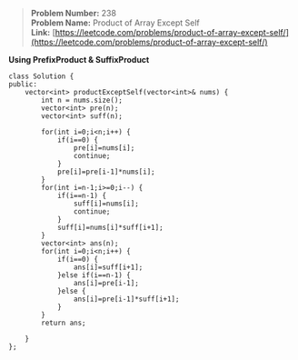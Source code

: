 > **Problem Number:** 238 <br>
> **Problem Name:** Product of Array Except Self <br>
> **Link:** [https://leetcode.com/problems/product-of-array-except-self/](https://leetcode.com/problems/product-of-array-except-self/) <br>

**Using PrefixProduct & SuffixProduct**

    class Solution {
    public:
        vector<int> productExceptSelf(vector<int>& nums) {
            int n = nums.size();
            vector<int> pre(n);
            vector<int> suff(n);

            for(int i=0;i<n;i++) {
                if(i==0) {
                    pre[i]=nums[i];
                    continue;
                }
                pre[i]=pre[i-1]*nums[i];
            }
            for(int i=n-1;i>=0;i--) {
                if(i==n-1) {
                    suff[i]=nums[i];
                    continue;
                }
                suff[i]=nums[i]*suff[i+1];
            }
            vector<int> ans(n);
            for(int i=0;i<n;i++) {
                if(i==0) {
                    ans[i]=suff[i+1];
                }else if(i==n-1) {
                    ans[i]=pre[i-1];
                }else {
                    ans[i]=pre[i-1]*suff[i+1];
                }
            }
            return ans;

        }
    };